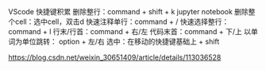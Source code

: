 VScode 快捷键积累
删除整行：command + shift + k
jupyter notebook 删除整个cell：选中cell，双击d
快速注释单行：command + /
快速选择整行：command + l
行末/行首：command + 右/左
代码末首：command + 下/上
以单词为单位跳转： option + 左/右
选中：在移动的快捷键基础上 + shift



https://blog.csdn.net/weixin_30651409/article/details/113036528